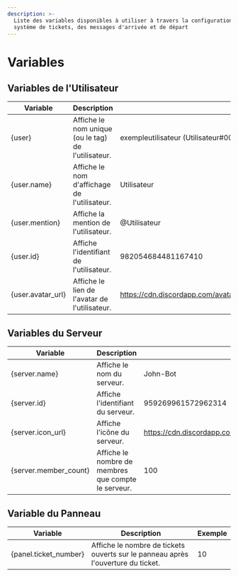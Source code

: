 ```yaml
---
description: >-
  Liste des variables disponibles à utiliser à travers la configuration du
  système de tickets, des messages d'arrivée et de départ
---
```


# Variables

## Variables de l'Utilisateur

| Variable           | Description                                         | Exemple                                                                                     |
| ------------------ | --------------------------------------------------- | ------------------------------------------------------------------------------------------- |
| {user}             | Affiche le nom unique (ou le tag) de l'utilisateur. | exempleutilisateur (Utilisateur#0001)                                                       |
| {user.name}        | Affiche le nom d'affichage de l'utilisateur.        | Utilisateur                                                                                 |
| {user.mention}     | Affiche la mention de l'utilisateur.                | @Utilisateur                                                                                |
| {user.id}          | Affiche l'identifiant de l'utilisateur.             | 982054684481167410                                                                          |
| {user.avatar\_url} | Affiche le lien de l'avatar de l'utilisateur.       | https://cdn.discordapp.com/avatars/958547309728256081/c83207e3ef95fb6c9198562d0d04714f.webp |

## Variables du Serveur

| Variable               | Description                                         | Exemple                                                                                   |
| ---------------------- | --------------------------------------------------- | ----------------------------------------------------------------------------------------- |
| {server.name}          | Affiche le nom du serveur.                          | John-Bot                                                                                  |
| {server.id}            | Affiche l'identifiant du serveur.                   | 959269961572962314                                                                        |
| {server.icon\_url}     | Affiche l'icône du serveur.                         | https://cdn.discordapp.com/icons/959269961572962314/01f8699526e02fd34266e07835bd1de5.webp |
| {server.member\_count} | Affiche le nombre de membres que compte le serveur. | 100                                                                                       |

## Variable du Panneau

| Variable               | Description                                                                      | Exemple |
| ---------------------- | -------------------------------------------------------------------------------- | ------- |
| {panel.ticket\_number} | Affiche le nombre de tickets ouverts sur le panneau après l'ouverture du ticket. | 10      |
